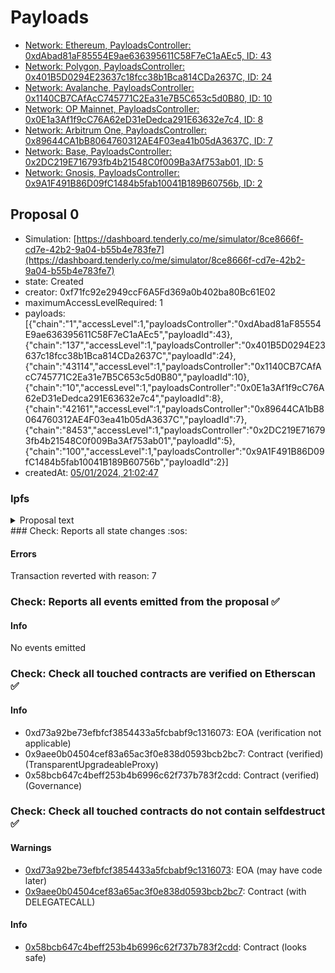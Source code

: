 # Payloads

- [Network: Ethereum, PayloadsController: 0xdAbad81aF85554E9ae636395611C58F7eC1aAEc5, ID: 43](/reports/payloads/1/0xdAbad81aF85554E9ae636395611C58F7eC1aAEc5/43.md)
- [Network: Polygon, PayloadsController: 0x401B5D0294E23637c18fcc38b1Bca814CDa2637C, ID: 24](/reports/payloads/137/0x401B5D0294E23637c18fcc38b1Bca814CDa2637C/24.md)
- [Network: Avalanche, PayloadsController: 0x1140CB7CAfAcC745771C2Ea31e7B5C653c5d0B80, ID: 10](/reports/payloads/43114/0x1140CB7CAfAcC745771C2Ea31e7B5C653c5d0B80/10.md)
- [Network: OP Mainnet, PayloadsController: 0x0E1a3Af1f9cC76A62eD31eDedca291E63632e7c4, ID: 8](/reports/payloads/10/0x0E1a3Af1f9cC76A62eD31eDedca291E63632e7c4/8.md)
- [Network: Arbitrum One, PayloadsController: 0x89644CA1bB8064760312AE4F03ea41b05dA3637C, ID: 7](/reports/payloads/42161/0x89644CA1bB8064760312AE4F03ea41b05dA3637C/7.md)
- [Network: Base, PayloadsController: 0x2DC219E716793fb4b21548C0f009Ba3Af753ab01, ID: 5](/reports/payloads/8453/0x2DC219E716793fb4b21548C0f009Ba3Af753ab01/5.md)
- [Network: Gnosis, PayloadsController: 0x9A1F491B86D09fC1484b5fab10041B189B60756b, ID: 2](/reports/payloads/100/0x9A1F491B86D09fC1484b5fab10041B189B60756b/2.md)

## Proposal 0

- Simulation: [https://dashboard.tenderly.co/me/simulator/8ce8666f-cd7e-42b2-9a04-b55b4e783fe7](https://dashboard.tenderly.co/me/simulator/8ce8666f-cd7e-42b2-9a04-b55b4e783fe7)
- state: Created
- creator: 0xf71fc92e2949ccF6A5Fd369a0b402ba80Bc61E02
- maximumAccessLevelRequired: 1
- payloads: [{"chain":"1","accessLevel":1,"payloadsController":"0xdAbad81aF85554E9ae636395611C58F7eC1aAEc5","payloadId":43},{"chain":"137","accessLevel":1,"payloadsController":"0x401B5D0294E23637c18fcc38b1Bca814CDa2637C","payloadId":24},{"chain":"43114","accessLevel":1,"payloadsController":"0x1140CB7CAfAcC745771C2Ea31e7B5C653c5d0B80","payloadId":10},{"chain":"10","accessLevel":1,"payloadsController":"0x0E1a3Af1f9cC76A62eD31eDedca291E63632e7c4","payloadId":8},{"chain":"42161","accessLevel":1,"payloadsController":"0x89644CA1bB8064760312AE4F03ea41b05dA3637C","payloadId":7},{"chain":"8453","accessLevel":1,"payloadsController":"0x2DC219E716793fb4b21548C0f009Ba3Af753ab01","payloadId":5},{"chain":"100","accessLevel":1,"payloadsController":"0x9A1F491B86D09fC1484b5fab10041B189B60756b","payloadId":2}]
- createdAt: [05/01/2024, 21:02:47](https://etherscan.io/tx/0x7862affd49d0394f369d21ac0de6387e7cf20d7000fb2359737d0232d4b27440)

### Ipfs

<details>
  <summary>Proposal text</summary>
  
  ipfs file not reachable
</details>### Check: Reports all state changes :sos:

#### Errors

Transaction reverted with reason: 7

### Check: Reports all events emitted from the proposal :white_check_mark:

#### Info

No events emitted

### Check: Check all touched contracts are verified on Etherscan :white_check_mark:

#### Info

- 0xd73a92be73efbfcf3854433a5fcbabf9c1316073: EOA (verification not applicable)
- 0x9aee0b04504cef83a65ac3f0e838d0593bcb2bc7: Contract (verified) (TransparentUpgradeableProxy)
- 0x58bcb647c4beff253b4b6996c62f737b783f2cdd: Contract (verified) (Governance)

### Check: Check all touched contracts do not contain selfdestruct :white_check_mark:

#### Warnings

- [0xd73a92be73efbfcf3854433a5fcbabf9c1316073](https://etherscan.io/address/0xd73a92be73efbfcf3854433a5fcbabf9c1316073): EOA (may have code later)
- [0x9aee0b04504cef83a65ac3f0e838d0593bcb2bc7](https://etherscan.io/address/0x9aee0b04504cef83a65ac3f0e838d0593bcb2bc7): Contract (with DELEGATECALL)

#### Info

- [0x58bcb647c4beff253b4b6996c62f737b783f2cdd](https://etherscan.io/address/0x58bcb647c4beff253b4b6996c62f737b783f2cdd): Contract (looks safe)

